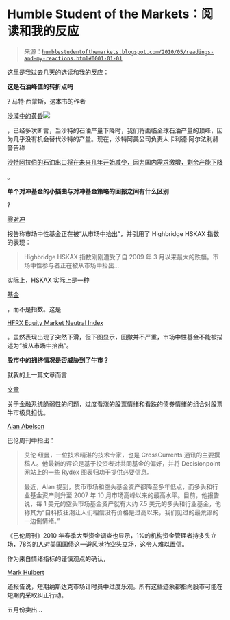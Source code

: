 <!--yml

category: 未分类

date: 2024-05-18 00:27:22

-->

# Humble Student of the Markets：阅读和我的反应

> 来源：[`humblestudentofthemarkets.blogspot.com/2010/05/readings-and-my-reactions.html#0001-01-01`](https://humblestudentofthemarkets.blogspot.com/2010/05/readings-and-my-reactions.html#0001-01-01)

这里是我过去几天的选读和我的反应：

**这是石油峰值的转折点吗**

? 马特·西蒙斯，这本书的作者

[沙漠中的黄昏](http://www.amazon.com/Twilight-Desert-Coming-Saudi-Economy/dp/0471790184?ie=UTF8&tag=humblest-20&link_code=btl&camp=213689&creative=392969)![](img/9f5968f76ec54ef48c26e7ad5999540c.png)

，已经多次断言，当沙特的石油产量下降时，我们将面临全球石油产量的顶峰，因为几乎没有机会替代沙特的产量。现在，沙特阿美公司负责人卡利德·阿尔法利赫警告称

[沙特阿拉伯的石油出口将在未来几年开始减少，因为国内需求激增，剩余产能下降](http://www.risk.net/energy-risk/news/1602907/saudi-arabia-global-oil-exports-wane-post-2010)

。

**单个对冲基金的小插曲与对冲基金策略的回报之间有什么区别**

?

[零对冲](http://www.zerohedge.com/article/market-neutral-wipe-out-likely-next-bail-out-bandwagon-liquidity-disappears-again)

报告称市场中性基金正在被“从市场中抬出”，并引用了 Highbridge HSKAX 指数的表现：

> Highbridge HSKAX 指数刚刚遭受了自 2009 年 3 月以来最大的跌幅。市场中性参与者正在被从市场中抬出…

实际上，HSKAX 实际上是一种

[基金](http://quote.morningstar.com/fund/f.aspx?t=HSKAX+)

，而不是指数。这是

[HFRX Equity Market Neutral Index](http://www.bloomberg.com/apps/quote?ticker=HFRXEMN%3AIND)

。虽然表现出现了突然下滑，但下图显示，回撤并不严重，市场中性基金不能被描述为“被从市场中抬出”。

**股市中的拥挤情况是否威胁到了牛市？**

就我的上一篇文章而言

[文章](http://humblestudentofthemarkets.blogspot.com/2010/05/one-big-china-bet.html)

关于金融系统脆弱性的问题，过度看涨的股票情绪和看跌的债券情绪的组合对股票牛市极具担忧。

[Alan Abelson](http://online.barrons.com/article/SB127266756531384973.html)

巴伦周刊中指出：

> 艾伦·纽曼，一位技术精湛的技术专家，也是 CrossCurrents 通讯的主要撰稿人。他最新的评论是基于投资者对共同基金的偏好，并将 Decisionpoint 网站上的一些 Rydex 图表归功于提供必要信息。
> 
> 最近，Alan 提到，货币市场和空头基金资产都降至多年低点，而多头和行业基金资产则升至 2007 年 10 月市场高峰以来的最高水平。目前，他报告说，每 1 美元的空头市场基金资产就有大约 7.5 美元的多头和行业基金，他称其为“自科技狂潮让人们相信没有价格是过高以来，我们见过的最荒谬的一边倒情绪。”

《巴伦周刊》2010 年春季大型资金调查也显示，1%的机构资金管理者持多头立场，78%的人对美国国债这一避风港持空头立场，这令人难以置信。

作为来自情绪指标的谨慎观点的确认，

[Mark Hulbert](http://www.marketwatch.com/story/sentiment-nears-dangerous-levels-2010-04-30)

还报告说，短期纳斯达克市场计时员中过度乐观。所有这些迹象都指向股市可能在短期内采取纠正行动。

五月份卖出...
